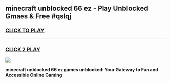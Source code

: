 
## minecraft unblocked 66 ez - Play Unblocked Gmaes & Free #qslqj
<h3>
<a href="https://news.freeplayer.one?title=minecraft_unblocked_66_ez&ref=24F">CLICK TO PLAY</a></h3>
<hr>

<h3>
<a href="https://news.freeplayer.one?title=minecraft_unblocked_66_ez&ref=24F">CLICK 2 PLAY</a>
  
</h3>

<a href="https://news.freeplayer.one?title=minecraft_unblocked_66_ez&ref=24F/"><img src="https://clearcache.store/games.png"></a>


**minecraft unblocked 66 ez games unblocked: Your Gateway to Fun and Accessible Online Gaming**
